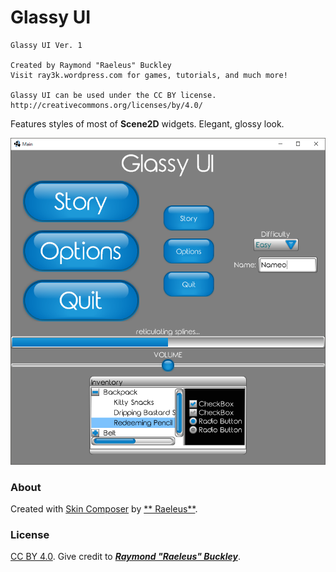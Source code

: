 # Glassy UI

```
Glassy UI Ver. 1

Created by Raymond "Raeleus" Buckley
Visit ray3k.wordpress.com for games, tutorials, and much more!

Glassy UI can be used under the CC BY license.
http://creativecommons.org/licenses/by/4.0/
```

Features styles of most of **Scene2D** widgets. Elegant, glossy look.

![Glassy](preview.png)

### About

Created with [Skin Composer](https://github.com/raeleus/skin-composer) by [**
Raeleus**](https://ray3k.wordpress.com/artwork/glassy-ui-skin-for-libgdx/).

### License

[CC BY 4.0](http://creativecommons.org/licenses/by/4.0/). Give credit to [***Raymond "Raeleus"
Buckley***](https://ray3k.wordpress.com/software/skin-composer-for-libgdx/).
